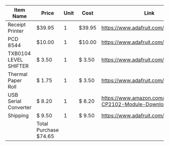 |       Item Name       |  Price  | Unit |  Cost  |                              Link                              |
| --------------------- | ------- | ---- | ------ | -------------------------------------------------------------- |
| Receipt Printer       | $39.95  |  1   | $39.95 | https://www.adafruit.com/product/2753                          |
| PCD 8544              | $10.00  |  1   | $10.00 | https://www.adafruit.com/product/338                           |
| TXB0104 LEVEL SHIFTER | $ 3.50  |  1   | $ 3.50 | https://www.adafruit.com/product/1875                          |
| Thermal Paper Roll    | $ 1.75  |  1   | $ 3.50 | https://www.adafruit.com/product/2755                          |
| USB Serial Converter  | $ 8.20  |  1   | $ 8.20 | https://www.amazon.com/KNACRO-CP2102-Module-Download-Converter |
| Shipping              | $ 9.50  |  1   | $ 9.50 | https://www.adafruit.com/product/338                           |
                        | Total Purchase   $74.65 |
